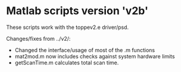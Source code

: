 # Matlab scripts version 'v2b'

These scripts work with the toppev2.e driver/psd.

Changes/fixes from ../v2/:

 * Changed the interface/usage of most of the .m functions
 * mat2mod.m now includes checks against system hardware limits
 * getScanTime.m calculates total scan time.
 



